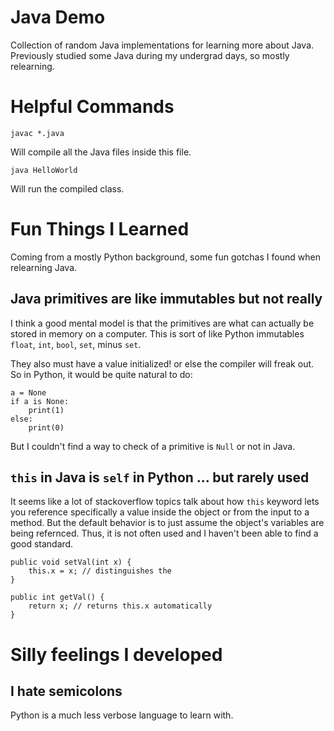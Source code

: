 # Java Demo

Collection of random Java implementations for learning more about Java.
Previously studied some Java during my undergrad days, so mostly relearning.

# Helpful Commands

```
javac *.java
```

Will compile all the Java files inside this file.

```
java HelloWorld
```

Will run the compiled class.

# Fun Things I Learned

Coming from a mostly Python background, some fun gotchas I found when relearning
Java.

## Java primitives are like immutables but not really

I think a good mental model is that the primitives are what can actually be
stored in memory on a computer. This is sort of like Python immutables `float`,
`int`, `bool`, `set`, minus `set`.

They also must have a value initialized! or else the compiler will freak out. So
in Python, it would be quite natural to do:
```
a = None
if a is None:
    print(1)
else:
    print(0)
```

But I couldn't find a way to check of a primitive is `Null` or not in Java.

## `this` in Java is `self` in Python ... but rarely used

It seems like a lot of stackoverflow topics talk about how `this` keyword lets
 you reference specifically a value inside the object or from the input to a
 method. But the default behavior is to just assume the object's variables are
 being refernced. Thus, it is not often used and I haven't been able to find a
 good standard.

```
public void setVal(int x) {
    this.x = x; // distinguishes the
}

public int getVal() {
    return x; // returns this.x automatically
}
```

# Silly feelings I developed

## I hate semicolons
Python is a much less verbose language to learn with.
